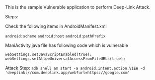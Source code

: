 This is the sample Vulnerable application to perform Deep-Link Attack.

Steps:


Check the following items in AndroidManifest.xml

`android:scheme`
`android:host`
`android:pathPrefix`

ManiActivity.java file has following code which is vulnerable
        
`webSettings.setJavaScriptEnabled(true);`
`webSettings.setAllowUniversalAccessFromFileURLs(true);`

Attack Step:
`adb shell am start -a android.intent.action.VIEW -d 'deeplink://com.deeplink.app/web?url=https://google.com'`

